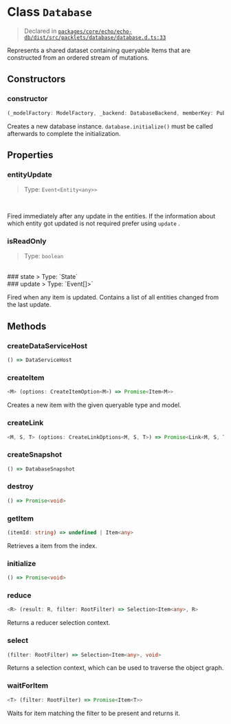 # Class `Database`
> Declared in [`packages/core/echo/echo-db/dist/src/packlets/database/database.d.ts:33`]()


Represents a shared dataset containing queryable Items that are constructed from an ordered stream of mutations.

## Constructors
### constructor
```ts
(_modelFactory: ModelFactory, _backend: DatabaseBackend, memberKey: PublicKey) => Database
```
Creates a new database instance.  `database.initialize()`  must be called afterwards to complete the initialization.

## Properties
### entityUpdate
> Type: `Event<Entity<any>>`
<br/>

Fired immediately after any update in the entities.
If the information about which entity got updated is not required prefer using  `update` .
### isReadOnly
> Type: `boolean`
<br/>
### state
> Type: `State`
<br/>
### update
> Type: `Event<Entity<any>[]>`
<br/>

Fired when any item is updated.
Contains a list of all entities changed from the last update.

## Methods
### createDataServiceHost
```ts
() => DataServiceHost
```
### createItem
```ts
<M> (options: CreateItemOption<M>) => Promise<Item<M>>
```
Creates a new item with the given queryable type and model.
### createLink
```ts
<M, S, T> (options: CreateLinkOptions<M, S, T>) => Promise<Link<M, S, T>>
```
### createSnapshot
```ts
() => DatabaseSnapshot
```
### destroy
```ts
() => Promise<void>
```
### getItem
```ts
(itemId: string) => undefined | Item<any>
```
Retrieves a item from the index.
### initialize
```ts
() => Promise<void>
```
### reduce
```ts
<R> (result: R, filter: RootFilter) => Selection<Item<any>, R>
```
Returns a reducer selection context.
### select
```ts
(filter: RootFilter) => Selection<Item<any>, void>
```
Returns a selection context, which can be used to traverse the object graph.
### waitForItem
```ts
<T> (filter: RootFilter) => Promise<Item<T>>
```
Waits for item matching the filter to be present and returns it.